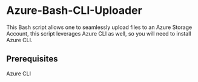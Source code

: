 # Azure-Bash-CLI-Uploader

This Bash script allows one to seamlessly upload files to an Azure Storage Account, this script leverages Azure CLI as well, so you will need to install Azure CLI.

## Prerequisites
Azure CLI

